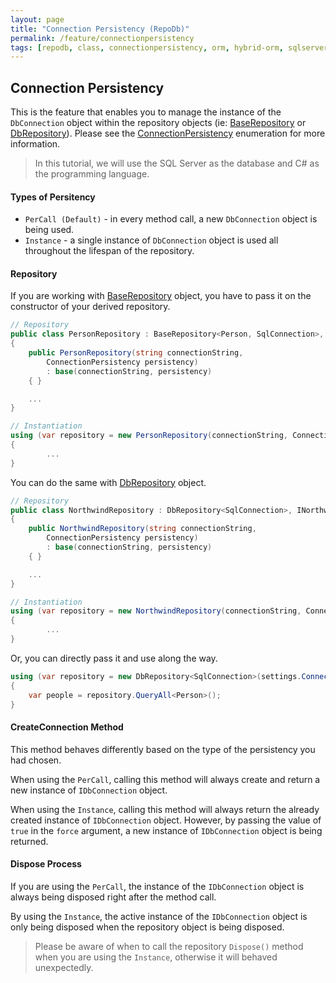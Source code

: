 ```yaml
---
layout: page
title: "Connection Persistency (RepoDb)"
permalink: /feature/connectionpersistency
tags: [repodb, class, connectionpersistency, orm, hybrid-orm, sqlserver, sqlite, mysql, postgresql]
---
```


## Connection Persistency

This is the feature that enables you to manage the instance of the `DbConnection` object within the repository objects (ie: [BaseRepository](/class/baserepository) or [DbRepository](/class/dbrepository)). Please see the [ConnectionPersistency](/enumeration/connectionpersistency) enumeration for more information.

> In this tutorial, we will use the SQL Server as the database and C# as the programming language.

#### Types of Persitency

- `PerCall (Default)` - in every method call, a new `DbConnection` object is being used.
- `Instance` - a single instance of `DbConnection` object is used all throughout the lifespan of the repository.

#### Repository

If you are working with [BaseRepository](/class/baserepository) object, you have to pass it on the constructor of your derived repository.

```csharp
// Repository
public class PersonRepository : BaseRepository<Person, SqlConnection>, IPersonRepository
{
    public PersonRepository(string connectionString,
        ConnectionPersistency persistency)
        : base(connectionString, persistency)
    { }

    ...
}

// Instantiation
using (var repository = new PersonRepository(connectionString, ConnectionPersistency.Instance))
{
        ...
}
```

You can do the same with [DbRepository](/class/dbrepository) object.

```csharp
// Repository
public class NorthwindRepository : DbRepository<SqlConnection>, INorthwinRepository
{
    public NorthwindRepository(string connectionString,
        ConnectionPersistency persistency)
        : base(connectionString, persistency)
    { }

    ...
}

// Instantiation
using (var repository = new NorthwindRepository(connectionString, ConnectionPersistency.Instance))
{
        ...
}
```

Or, you can directly pass it and use along the way.

```csharp
using (var repository = new DbRepository<SqlConnection>(settings.ConnectionString, ConnectionPersistency.Instance))
{
    var people = repository.QueryAll<Person>();
}
```

#### CreateConnection Method

This method behaves differently based on the type of the persistency you had chosen.

When using the `PerCall`, calling this method will always create and return a new instance of `IDbConnection` object.

When using the `Instance`, calling this method will always return the already created instance of `IDbConnection` object. However, by passing the value of `true` in the `force` argument, a new instance of `IDbConnection` object is being returned. 

#### Dispose Process

If you are using the `PerCall`, the instance of the `IDbConnection` object is always being disposed right after the method call.

By using the `Instance`, the active instance of the `IDbConnection` object is only being disposed when the repository object is being disposed.

> Please be aware of when to call the repository `Dispose()` method when you are using the `Instance`, otherwise it will behaved unexpectedly.